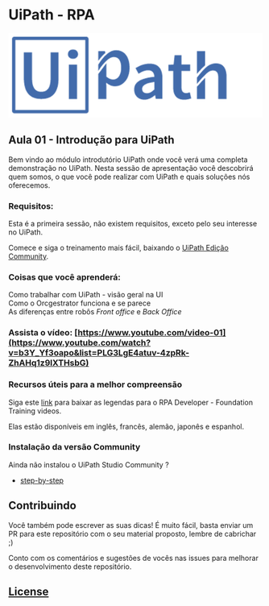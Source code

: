 # UiPath - RPA

![UiPath](./assets/images/uipath-logo.png)


## Aula 01 - Introdução para UiPath

Bem vindo ao módulo introdutório UiPath onde você verá uma completa demonstração no UiPath. Nesta sessão de apresentação você descobrirá quem somos, o que você pode realizar com UiPath e quais soluções nós oferecemos. 

### Requisitos:

Esta é a primeira sessão, não existem requisitos, exceto pelo seu interesse no UiPath.   

Comece e siga o treinamento mais fácil, baixando o [UiPath Edição Community](./install-uipathcomunity/readme.md).    


### Coisas que você aprenderá:

Como trabalhar com UiPath - visão geral na UI   
Como o Orcgestrator funciona e se parece   
As diferenças entre robôs *Front office* e *Back Office*   

### Assista o vídeo: [https://www.youtube.com/video-01](https://www.youtube.com/watch?v=b3Y_Yf3oapo&list=PLG3LgE4atuv-4zpRk-ZhAHq1z9lXTHsbG)

### Recursos úteis para a melhor compreensão

Siga este [link](https://drive.google.com/drive/folders/0BzaoQTJpWnElWGNOOFlqTjNqMGs?usp=sharing) para baixar as legendas para o RPA Developer - Foundation Training videos.   

Elas estão disponíveis em inglês, francês, alemão, japonês e espanhol.


### Instalação da versão Community

Ainda não instalou o UiPath Studio Community ?

- [step-by-step](./install-uipathcomunity/readme.md)



## Contribuindo

Você também pode escrever as suas dicas! É muito fácil, basta enviar um PR para este repositório com o seu material proposto, lembre de cabrichar ;)   

Conto com os comentários e sugestões de vocês nas issues para melhorar o desenvolvimento deste repositório.   



## [License](https://github.com/weblank/UiPath-Brasil/blob/master/LICENSE) 
